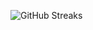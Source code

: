 ![GitHub Streaks](https://github-streaks-mqc9.onrender.com/streak/happilli/image?theme=midnight&cache_bust=1743226971&lang=ja)
